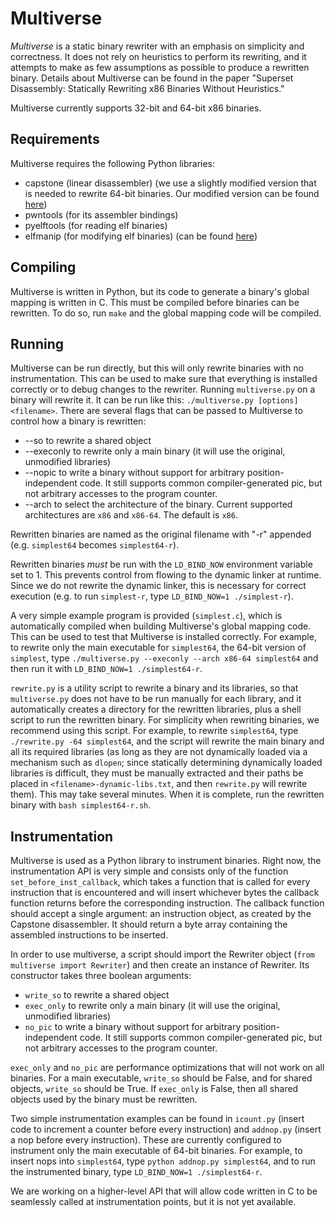# Multiverse

*Multiverse* is a static binary rewriter with an emphasis on simplicity and correctness.  It does not rely on heuristics to perform its rewriting, and it attempts to make as few assumptions as possible to produce a rewritten binary.  Details about Multiverse can be found in the paper "Superset Disassembly: Statically Rewriting x86 Binaries Without Heuristics."

Multiverse currently supports 32-bit and 64-bit x86 binaries.

## Requirements

Multiverse requires the following Python libraries:
* capstone (linear disassembler) (we use a slightly modified version that is needed to rewrite 64-bit binaries.  Our modified version can be found [here](https://github.com/baumane/capstone))
* pwntools (for its assembler bindings)
* pyelftools (for reading elf binaries)
* elfmanip (for modifying elf binaries) (can be found [here](https://github.com/schieb/ELFManip))

## Compiling

Multiverse is written in Python, but its code to generate a binary's global mapping is written in C.  This must be compiled before binaries can be rewritten.  To do so, run `make` and the global mapping code will be compiled.

## Running

Multiverse can be run directly, but this will only rewrite binaries with no instrumentation.  This can be used to make sure that everything is installed correctly or to debug changes to the rewriter.  Running `multiverse.py` on a binary will rewrite it.  It can be run like this: `./multiverse.py [options] <filename>`.  There are several flags that can be passed to Multiverse to control how a binary is rewritten:
* --so to rewrite a shared object
* --execonly to rewrite only a main binary (it will use the original, unmodified libraries)
* --nopic to write a binary without support for arbitrary position-independent code.  It still supports common compiler-generated pic, but not arbitrary accesses to the program counter.
* --arch to select the architecture of the binary.  Current supported architectures are `x86` and `x86-64`.  The default is `x86`.

Rewritten binaries are named as the original filename with "-r" appended (e.g. `simplest64` becomes `simplest64-r`).

Rewritten binaries *must* be run with the `LD_BIND_NOW` environment variable set to 1.  This prevents control from flowing to the dynamic linker at runtime.  Since we do not rewrite the dynamic linker, this is necessary for correct execution (e.g. to run `simplest-r`, type `LD_BIND_NOW=1 ./simplest-r`).

A very simple example program is provided (`simplest.c`), which is automatically compiled when building Multiverse's global mapping code.  This can be used to test that Multiverse is installed correctly.  For example, to rewrite only the main executable for `simplest64`, the 64-bit version of `simplest`, type `./multiverse.py --execonly --arch x86-64 simplest64` and then run it with `LD_BIND_NOW=1 ./simplest64-r`.

`rewrite.py` is a utility script to rewrite a binary and its libraries, so that `multiverse.py` does not have to be run manually for each library, and it automatically creates a directory for the rewritten libraries, plus a shell script to run the rewritten binary.  For simplicity when rewriting binaries, we recommend using this script.  For example, to rewrite `simplest64`, type `./rewrite.py -64 simplest64`, and the script will rewrite the main binary and all its required libraries (as long as they are not dynamically loaded via a mechanism such as `dlopen`; since statically determining dynamically loaded libraries is difficult, they must be manually extracted and their paths be placed in `<filename>-dynamic-libs.txt`, and then `rewrite.py` will rewrite them).  This may take several minutes.  When it is complete, run the rewritten binary with `bash simplest64-r.sh`.

## Instrumentation

Multiverse is used as a Python library to instrument binaries.  Right now, the instrumentation API is very simple and consists only of the function `set_before_inst_callback`, which takes a function that is called for every instruction that is encountered and will insert whichever bytes the callback function returns before the corresponding instruction.  The callback function should accept a single argument: an instruction object, as created by the Capstone disassembler.  It should return a byte array containing the assembled instructions to be inserted.

In order to use multiverse, a script should import the Rewriter object (`from multiverse import Rewriter`) and then create an instance of Rewriter.  Its constructor takes three boolean arguments:
* `write_so` to rewrite a shared object
* `exec_only` to rewrite only a main binary (it will use the original, unmodified libraries)
* `no_pic` to write a binary without support for arbitrary position-independent code.  It still supports common compiler-generated pic, but not arbitrary accesses to the program counter.

`exec_only` and `no_pic` are performance optimizations that will not work on all binaries.  For a main executable, `write_so` should be False, and for shared objects, `write_so` should be True.  If `exec_only` is False, then all shared objects used by the binary must be rewritten.

Two simple instrumentation examples can be found in `icount.py` (insert code to increment a counter before every instruction) and `addnop.py` (insert a nop before every instruction).  These are currently configured to instrument only the main executable of 64-bit binaries.  For example, to insert nops into `simplest64`, type `python addnop.py simplest64`, and to run the instrumented binary, type `LD_BIND_NOW=1 ./simplest64-r`.

We are working on a higher-level API that will allow code written in C to be seamlessly called at instrumentation points, but it is not yet available.
